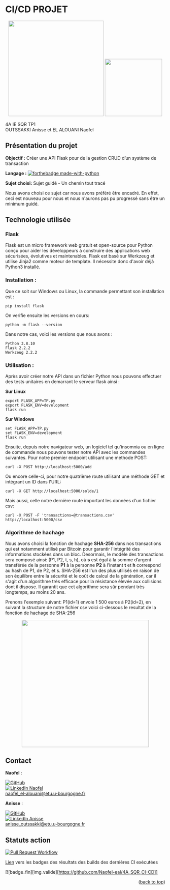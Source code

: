 <a name="readme-top"></a>

# CI/CD PROJET


<p align="center">
  <img src="https://user-images.githubusercontent.com/93181410/166483696-8a4daae2-d6e3-4a61-b425-f5118cc6e085.png" width="300"/>
  <img src="https://user-images.githubusercontent.com/93181410/210587101-8d27cb1b-14ed-4bad-8c16-a579c4ad7289.png" width="180"/>
</p>

4A IE SQR TP1  
OUTSSAKKI Anisse et EL ALOUANI Naofel

## Présentation du projet

**Objectif :** Créer une API Flask pour de la gestion CRUD d’un système de transaction

**Langage :** [![forthebadge made-with-python](http://ForTheBadge.com/images/badges/made-with-python.svg)](https://www.python.org/)

**Sujet choisi:** Sujet guidé - Un chemin tout tracé

Nous avons choisi ce sujet car nous avons préféré être encadré. En effet, ceci est nouveau pour nous et nous n'aurons pas pu progressé sans être un minimum guidé.


## Technologie utilisée
### Flask 
Flask est un micro framework web gratuit et open-source pour Python conçu pour aider les développeurs à construire des applications web sécurisées, évolutives et maintenables. Flask est basé sur Werkzeug et utilise Jinja2 comme moteur de template. Il nécessite donc d'avoir déjà Python3 installé.

### Installation :
Que ce soit sur Windows ou Linux, la commande permettant son installation est : 

```
pip install flask
```

On verifie ensuite les versions en cours:

```
python -m flask --version
```
Dans notre cas, voici les versions que nous avons :
```
Python 3.8.10
Flask 2.2.2
Werkzeug 2.2.2
```

### Utilisation :
Après avoir créer notre API dans un fichier Python nous pouvons effectuer des tests unitaires en demarrant le serveur flask ainsi :

**Sur Linux**
```
export FLASK_APP=TP.py
export FLASK_ENV=development
flask run
```
**Sur Windows**
```
set FLASK_APP=TP.py
set FLASK_ENV=development
flask run
```
Ensuite, depuis notre navigateur web, un logiciel tel qu'insomnia ou en ligne de commande nous pouvons tester notre API avec les commandes suivantes.
Pour notre premier endpoint utilisant une methode POST:
```
curl -X POST http://localhost:5000/add
```

Ou encore celle-ci, pour notre quatrième route utilisant une méthode GET et intégrant un ID dans l'URL:
```
curl -X GET http://localhost:5000/solde/1
```

Mais aussi, celle notre dernière route important les données d'un fichier csv:
```
curl -X POST -F 'transactions=@transactions.csv' http://localhost:5000/csv
```

### Algorithme de hachage
Nous avons choisi la fonction de hachage **SHA-256** dans nos transactions qui est notamment utilisé par Bitcoin pour garantir l'intégrité des informations stockées dans un bloc. Desormais, le modèle des transactions sera composé ainsi: (P1, P2, t, s, h), où **s** est égal à la somme d’argent transférée de la personne **P1** à la personne **P2** à l’instant **t** et **h** correspond au hash de P1, de P2, et s.
SHA-256 est l'un des plus utilisés en raison de son équilibre entre la sécurité et le coût de calcul de la génération, car il s'agit d'un algorithme très efficace pour la résistance élevée aux collisions dont il dispose. Il garantit que cet algorithme sera sûr pendant très longtemps, au moins 20 ans.

Prenons l'exemple suivant: P1(id=1) envoie 1 500 euros à P2(id=2), en suivant la structure de notre fichier csv voici ci-dessous le resultat de la fonction de hachage de SHA-256
<p align="center">
  <img src="https://user-images.githubusercontent.com/93181410/216112844-c86df570-61a5-4ea3-bd50-6d74ae75c005.png" width="400"/>
</p>



## Contact

**Naofel** : 

[![GitHub][github-shield1]][github-url]     
[![LinkedIn Naofel][linkedin-shield]][linkedin-url]    
naofel_el-alouani@etu.u-bourgogne.fr


**Anisse** : 

[![GitHub][github-shield2]][github-url1]   
[![LinkedIn Anisse][linkedin-shield]][linkedin-url2]  
anisse_outssakki@etu.u-bourgogne.fr



## Statuts action

[![Pull Request Workflow](https://github.com/Naofel-eal/4A_SQR_CI-CD/actions/workflows/blank.yml/badge.svg)](https://github.com/Naofel-eal/4A_SQR_CI-CD/actions/workflows/blank.yml)

[Lien](https://github.com/Naofel-eal/4A_SQR_CI-CD/blob/main/.github/workflows/README.md) vers les badges des résultats des builds des dernières CI exécutées

[![badge_fin][img_valide][https://github.com/Naofel-eal/4A_SQR_CI-CD]]

<p align="right">(<a href="#readme-top">back to top</a>)</p>

[img-valide]: https://cdn.pixabay.com/photo/2017/05/03/23/39/ok-2282499_960_720.png
[linkedin-shield]: https://img.shields.io/badge/-LinkedIn-black.svg?style=for-the-badge&logo=linkedin&colorB=555
[linkedin-url]: https://www.linkedin.com/in/naofel-el-alouani-83a947197/
[linkedin-url2]: https://www.linkedin.com/in/anisse-outssakki-101926199/
[github-shield1]: https://img.shields.io/github/followers/AnisseO?style=social
[github-shield2]: https://img.shields.io/github/followers/Naofel-eal?style=social
[github-url]: https://github.com/Naofel-eal
[github-url1]: https://github.com/AnisseO
[mail-shield]: https://www.icone-png.com/png/10/9870.png

